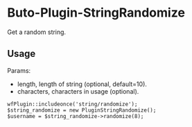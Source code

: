 # Buto-Plugin-StringRandomize

Get a random string.

## Usage

Params:
- length, length of string (optional, default=10).
- characters, characters in usage (optional).

```
wfPlugin::includeonce('string/randomize');
$string_randomize = new PluginStringRandomize();
$username = $string_randomize->randomize(8);
```
